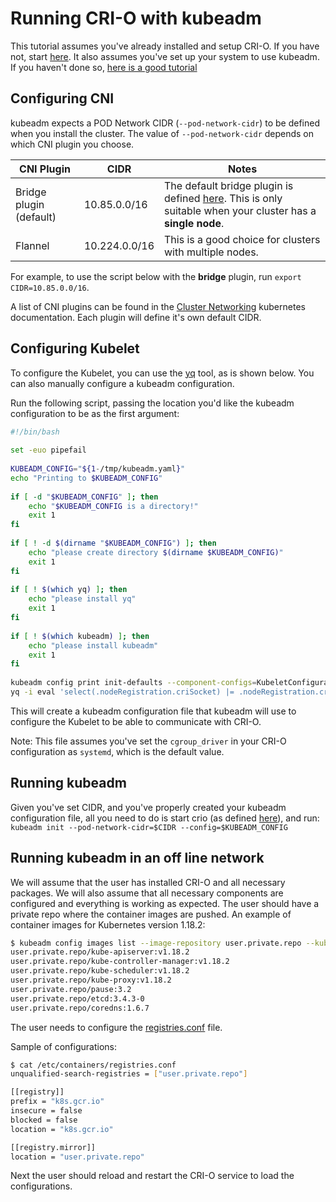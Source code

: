 # Running CRI-O with kubeadm

This tutorial assumes you've already installed and setup CRI-O. If you have not, start [here](/install.md).
It also assumes you've set up your system to use kubeadm. If you haven't done so, [here is a good tutorial](https://www.mirantis.com/blog/how-install-kubernetes-kubeadm/)

## Configuring CNI

kubeadm expects a POD Network CIDR (`--pod-network-cidr`) to be defined when you install the cluster. The value of `--pod-network-cidr` depends on which CNI plugin you choose.

| CNI Plugin              | CIDR          | Notes                                                                                                                                         |
| ----------------------- | ------------- | --------------                                                                                                                                |
| Bridge plugin (default) | 10.85.0.0/16  | The default bridge plugin is defined [here](/contrib/cni/10-crio-bridge.conf). This is only suitable when your cluster has a **single node**. |
| Flannel                 | 10.224.0.0/16 | This is a good choice for clusters with multiple nodes.                                                                                       |

For example, to use the script below with the **bridge** plugin, run `export CIDR=10.85.0.0/16`. 

A list of CNI plugins can be found in the [Cluster Networking](https://kubernetes.io/docs/concepts/cluster-administration/networking/) kubernetes documentation. Each plugin will define it's own default CIDR. 

## Configuring Kubelet

To configure the Kubelet, you can use the [yq](https://github.com/mikefarah/yq) tool, as is shown below.
You can also manually configure a kubeadm configuration.

Run the following script, passing the location you'd like the kubeadm configuration to be as the first argument:

```bash
#!/bin/bash                                                                                                                                                                                                                                   
                                                                                                                                                                                                                                              
set -euo pipefail                                                                                                                                                                                                                             
                                                                                                                                                                                                                                              
KUBEADM_CONFIG="${1-/tmp/kubeadm.yaml}"                                                                                                                                                                                                              
echo "Printing to $KUBEADM_CONFIG"                                                                                                                                                                                                                   
                                                                                                                                                                                                                                              
if [ -d "$KUBEADM_CONFIG" ]; then                                                                                                                                                                                                                    
    echo "$KUBEADM_CONFIG is a directory!"                                                                                                                                                                                                           
    exit 1                                                                                                                                                                                                                                    
fi                                                                                                                                                                                                                                            
                                                                                                                                                                                                                                              
if [ ! -d $(dirname "$KUBEADM_CONFIG") ]; then                                                                                                                                                                                                       
    echo "please create directory $(dirname $KUBEADM_CONFIG)"                                                                                                                                                                                        
    exit 1                                                                                                                                                                                                                                    
fi                                                                                                                                                                                                                                            
                                                                                                                                                                                                                                              
if [ ! $(which yq) ]; then                                                                                                                                                                                                                    
    echo "please install yq"                                                                                                                                                                                                                  
    exit 1                                                                                                                                                                                                                                    
fi                                                                                                                                                                                                                                            
                                                                                                                                                                                                                                              
if [ ! $(which kubeadm) ]; then                                                                                                                                                                                                               
    echo "please install kubeadm"                                                                                                                                                                                                             
    exit 1                                                                                                                                                                                                                                    
fi                                                                                                                                                                                                                                            
                                                                                                                                                                                                                                              
kubeadm config print init-defaults --component-configs=KubeletConfiguration > "$KUBEADM_CONFIG"                                                                                                                                                      
yq -i eval 'select(.nodeRegistration.criSocket) |= .nodeRegistration.criSocket = "unix:///var/run/crio/crio.sock"' "$KUBEADM_CONFIG"
```

This will create a kubeadm configuration file that kubeadm will use to configure the Kubelet to be able to communicate with CRI-O.

Note: This file assumes you've set the `cgroup_driver` in your CRI-O configuration as `systemd`, which is the default value.

## Running kubeadm

Given you've set CIDR, and you've properly created your kubeadm configuration file, all you need to do is start crio (as defined [here](/install.md)), and run:
`kubeadm init --pod-network-cidr=$CIDR --config=$KUBEADM_CONFIG`

## Running kubeadm in an off line network

We will assume that the user has installed CRI-O and all necessary packages. We will also assume that all necessary components are configured and everything is working as expected. The user should have a private repo where the container images are pushed. An example of container images for Kubernetes version 1.18.2:

```bash
$ kubeadm config images list --image-repository user.private.repo --kubernetes-version=v1.18.2
user.private.repo/kube-apiserver:v1.18.2
user.private.repo/kube-controller-manager:v1.18.2
user.private.repo/kube-scheduler:v1.18.2
user.private.repo/kube-proxy:v1.18.2
user.private.repo/pause:3.2
user.private.repo/etcd:3.4.3-0
user.private.repo/coredns:1.6.7
```

The user needs to configure the [registries.conf](https://github.com/containers/image/blob/master/docs/containers-registries.conf.5.md) file.

Sample of configurations:

```bash
$ cat /etc/containers/registries.conf
unqualified-search-registries = ["user.private.repo"]

[[registry]]
prefix = "k8s.gcr.io"
insecure = false
blocked = false
location = "k8s.gcr.io"

[[registry.mirror]]
location = "user.private.repo"
```

Next the user should reload and restart the CRI-O service to load the configurations.
